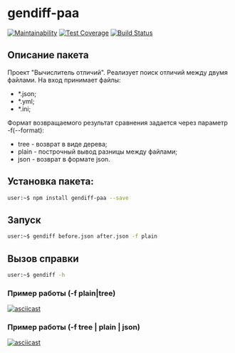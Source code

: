 # gendiff-paa

[![Maintainability](https://api.codeclimate.com/v1/badges/a4920490021475b7f668/maintainability)](https://codeclimate.com/github/popkovandrey/frontend-project-lvl2/maintainability)
[![Test Coverage](https://api.codeclimate.com/v1/badges/a4920490021475b7f668/test_coverage)](https://codeclimate.com/github/popkovandrey/frontend-project-lvl2/test_coverage)
[![Build Status](https://travis-ci.org/popkovandrey/frontend-project-lvl2.svg?branch=master)](https://travis-ci.org/popkovandrey/frontend-project-lvl2)

## Описание пакета

Проект "Вычислитель отличий". 
Реализует поиск отличий между двумя файлами. На вход принимает файлы:
* *.json;
* *.yml;
* *.ini;

Формат возвращаемого результат сравнения задается через параметр -f(--format):
* tree - возврат в виде дерева;
* plain - построчный вывод разницы между файлами;
* json - возврат в формате json.

## Установка пакета:
```sh
user:~$ npm install gendiff-paa --save
```

## Запуск
```sh
user:~$ gendiff before.json after.json -f plain 
```

## Вызов справки
```sh
user:~$ gendiff -h
```

### Пример работы (-f plain|tree)
[![asciicast](https://asciinema.org/a/289149.svg)](https://asciinema.org/a/289149)

### Пример работы (-f tree | plain | json)
[![asciicast](https://asciinema.org/a/289420.svg)](https://asciinema.org/a/289420)
